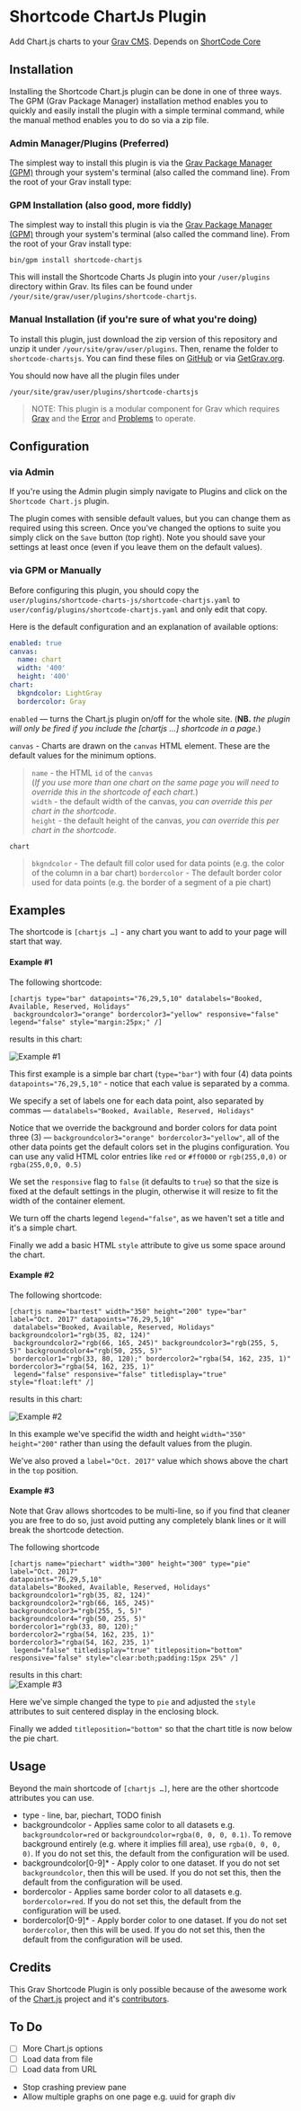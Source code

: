 # Shortcode ChartJs Plugin

Add Chart.js charts to your [Grav CMS](http://github.com/getgrav/grav). Depends on [ShortCode Core](https://github.com/getgrav/grav-plugin-shortcode-core) 

## Installation

Installing the Shortcode Chart.js plugin can be done in one of three ways. The GPM (Grav Package Manager) installation method enables you to quickly and easily install the plugin with a simple terminal command, while the manual method enables you to do so via a zip file.

### Admin Manager/Plugins (Preferred)

The simplest way to install this plugin is via the [Grav Package Manager (GPM)](http://learn.getgrav.org/advanced/grav-gpm) through your system's terminal (also called the command line).  From the root of your Grav install type:

### GPM Installation (also good, more fiddly)

The simplest way to install this plugin is via the [Grav Package Manager (GPM)](http://learn.getgrav.org/advanced/grav-gpm) through your system's terminal (also called the command line).  From the root of your Grav install type:

    bin/gpm install shortcode-chartjs

This will install the Shortcode Charts Js plugin into your `/user/plugins` directory within Grav. Its files can be found under `/your/site/grav/user/plugins/shortcode-chartjs`.

### Manual Installation (if you're sure of what you're doing)

To install this plugin, just download the zip version of this repository and unzip it under `/your/site/grav/user/plugins`. Then, rename the folder to `shortcode-chartsjs`. You can find these files on [GitHub](https://github.com/craig-phillips/grav-plugin-shortcode-chartjs) or via [GetGrav.org](http://getgrav.org/downloads/plugins#extras).

You should now have all the plugin files under

    /your/site/grav/user/plugins/shortcode-chartsjs
	
> NOTE: This plugin is a modular component for Grav which requires [Grav](http://github.com/getgrav/grav) and the [Error](https://github.com/getgrav/grav-plugin-error) and [Problems](https://github.com/getgrav/grav-plugin-problems) to operate.

## Configuration
### via Admin
If you're using the Admin plugin simply navigate to Plugins and click on the ` Shortcode Chart.js` plugin.

The plugin comes with sensible default values, but you can change them as required using this screen. Once you've changed the options to suite you simply click on the `Save` button (top right).  Note you should save your settings at least once (even if you leave them on the default values).

### via GPM or Manually 

Before configuring this plugin, you should copy the `user/plugins/shortcode-charts-js/shortcode-chartjs.yaml` to `user/config/plugins/shortcode-chartjs.yaml` and only edit that copy.

Here is the default configuration and an explanation of available options:

```yaml
enabled: true
canvas:
  name: chart
  width: '400'
  height: '400'
chart:
  bkgndcolor: LightGray
  bordercolor: Gray
```

`enabled` — turns the Chart.js plugin on/off for the whole site. (**NB.** _the plugin will only be fired if you include the \[chartjs ...] shortcode in a page._)

`canvas` - Charts are drawn on the `canvas` HTML element. These are the default values for the minimum options.

> `name` - the HTML `id` of the `canvas`<br>(_If you use more than one chart on the same page you will need to override this in the shortcode of each chart._)  
> `width`  - the default width of the canvas, _you can override this per chart in the shortcode_.  
> `height` - the default height of the canvas, _you can override this per chart in the shortcode_.  

`chart`

> `bkgndcolor`  - The default fill color used for data points (e.g. the color of the column in a bar chart)
> `bordercolor` - The default border color used for data points (e.g. the border of a segment of a pie chart) 

## Examples

The shortcode is `[chartjs …]` - any chart you want to add to your page will start that way.

#### Example #1

The following shortcode:

```
[chartjs type="bar" datapoints="76,29,5,10" datalabels="Booked, Available, Reserved, Holidays"
 backgroundcolor3="orange" bordercolor3="yellow" responsive="false" legend="false" style="margin:25px;" /]
```
results in this chart:

![Example #1](images/example01.png)

This first example is a simple bar chart (`type="bar"`) with four (4) data points `datapoints="76,29,5,10"` - notice that each value is separated by a comma.

We specify a set of labels one for each data point, also separated by commas — `datalabels="Booked, Available, Reserved, Holidays"`

Notice that we override the background and border colors for data point three (3) — `backgroundcolor3="orange" bordercolor3="yellow"`, all of the other data points get the default colors set in the plugins configuration. You can use any valid HTML color entries like `red` or `#ff0000` or `rgb(255,0,0)` or `rgba(255,0,0, 0.5)`

We set the `responsive` flag to `false` (it defaults to `true`) so that the size is fixed at the default settings in the plugin, otherwise it will resize to fit the width of the container element.

We turn off the charts legend `legend="false"`, as we haven't set a title and it's a simple chart.

Finally we add a basic HTML `style` attribute to give us some space around the chart.

#### Example #2

The following shortcode:
```
[chartjs name="bartest" width="350" height="200" type="bar" label="Oct. 2017" datapoints="76,29,5,10"
 datalabels="Booked, Available, Reserved, Holidays" backgroundcolor1="rgb(35, 82, 124)"
 backgroundcolor2="rgb(66, 165, 245)" backgroundcolor3="rgb(255, 5, 5)" backgroundcolor4="rgb(50, 255, 5)"
 bordercolor1="rgb(33, 80, 120);" bordercolor2="rgba(54, 162, 235, 1)" bordercolor3="rgba(54, 162, 235, 1)"
 legend="false" responsive="false" titledisplay="true" style="float:left" /]
```
results in this chart:

![Example #2](images/example02.png)

In this example we've specifid the width and height `width="350" height="200"` rather than using the default values from the plugin.

We've also proved a `label="Oct. 2017"` value which shows above the chart in the `top` position.

#### Example #3

Note that Grav allows shortcodes to be multi-line, so if you find that cleaner you are free to do so,
just avoid putting any completely blank lines or it will break the shortcode detection. 

The following shortcode

```
[chartjs name="piechart" width="300" height="300" type="pie" label="Oct. 2017" 
datapoints="76,29,5,10" 
datalabels="Booked, Available, Reserved, Holidays" 
backgroundcolor1="rgb(35, 82, 124)" 
backgroundcolor2="rgb(66, 165, 245)" 
backgroundcolor3="rgb(255, 5, 5)" 
backgroundcolor4="rgb(50, 255, 5)" 
bordercolor1="rgb(33, 80, 120);" 
bordercolor2="rgba(54, 162, 235, 1)" 
bordercolor3="rgba(54, 162, 235, 1)" 
 legend="false" titledisplay="true" titleposition="bottom" responsive="false" style="clear:both;padding:15px 25%" /]
```
results in this chart:  
![Example #3](images/example03.png)

Here we've simple changed the type to `pie` and adjusted the `style` attributes to suit centered display in the enclosing block.

Finally we added `titleposition="bottom"` so that the chart title is now below the pie chart.

## Usage

Beyond the main shortcode of `[chartjs …]`, here are the other shortcode attributes you can use.  

* type - line, bar, piechart, TODO finish
* backgroundcolor - Applies same color to all datasets e.g. `backgroundcolor=red` or `backgroundcolor=rgba(0, 0, 0, 0.1)`. To remove background entirely (e.g. where it implies fill area), use `rgba(0, 0, 0, 0)`. If you do not set this, the default from the configuration will be used. 
* backgroundcolor[0-9]* - Apply color to one dataset. If you do not set `backgroundcolor`, then this will be used. If you do not set this, then the default from the configuration will be used. 
* bordercolor - Applies same border color to all datasets e.g. `bordercolor=red`. If you do not set this, the default from the configuration will be used. 
* bordercolor[0-9]* - Apply border color to one dataset. If you do not set `bordercolor`, then this will be used. If you do not set this, then the default from the configuration will be used. 

## Credits

This Grav Shortcode Plugin is only possible because of the awesome work of the [Chart.js](http://www.chartjs.org) project and it's [contributors](https://github.com/chartjs/Chart.js/contributors).

## To Do

 - [ ] More Chart.js options
 - [ ] Load data from file
 - [ ] Load data from URL 
 
 - Stop crashing preview pane
 - Allow multiple graphs on one page e.g. uuid for graph div

